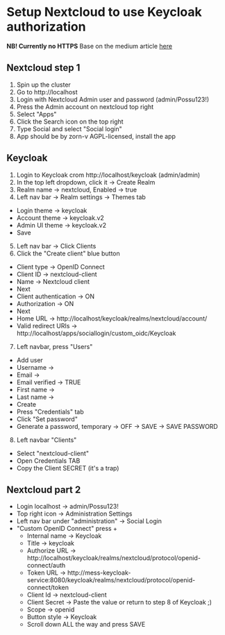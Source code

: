 # Setup Nextcloud to use Keycloak authorization

**NB! Currently no HTTPS**
Base on the medium article [here](https://medium.com/@laurent.roffe_24715/keycloak-integrated-with-nextcloud-in-a-kubernetes-cluster-f6d5c5f25fb0)

## Nextcloud step 1

1. Spin up the cluster
2. Go to http://localhost
3. Login with Nextcloud Admin user and password (admin/Possu123!)
4. Press the Admin account on nextcloud top right
5. Select "Apps"
6. Click the Search icon on the top right
7. Type Social and select "Social login"
8. App should be by zorn-v AGPL-licensed, install the app

## Keycloak

1. Login to Keycloak crom http://localhost/keycloak (admin/admin)
2. In the top left dropdown, click it -> Create Realm
3. Realm name -> nextcloud, Enabled -> true
4. Left nav bar -> Realm settings -> Themes tab

- Login theme -> keycloak
- Account theme -> keycloak.v2
- Admin UI theme -> keycloak.v2
- Save

5. Left nav bar -> Click Clients
6. Click the "Create client" blue button

- Client type -> OpenID Connect
- Client ID -> nextcloud-client
- Name -> Nextcloud client
- Next
- Client authentication -> ON
- Authorization -> ON
- Next
- Home URL -> http://localhost/keycloak/realms/nextcloud/account/
- Valid redirect URIs -> http://localhost/apps/sociallogin/custom_oidc/Keycloak

7. Left navbar, press "Users"

- Add user
- Username -> <choose username>
- Email -> <choose email>
- Email verified -> TRUE
- First name -> <choose firstName>
- Last name -> <choose lastName>
- Create
- Press "Credentials" tab
- Click "Set password"
- Generate a password, temporary -> OFF -> SAVE -> SAVE PASSWORD

8. Left navbar "Clients"

- Select "nextcloud-client"
- Open Credentials TAB
- Copy the Client SECRET (it's a trap)

## Nextcloud part 2

- Login localhost -> admin/Possu123!
- Top right icon -> Administration Settings
- Left nav bar under "administration" -> Social Login
- "Custom OpenID Connect" press +
  - Internal name -> Keycloak
  - Title -> keycloak
  - Authorize URL -> http://localhost/keycloak/realms/nextcloud/protocol/openid-connect/auth
  - Token URL -> http://mess-keycloak-service:8080/keycloak/realms/nextcloud/protocol/openid-connect/token
  - Client Id -> nextcloud-client
  - Client Secret -> Paste the value or return to step 8 of Keycloak ;)
  - Scope -> openid
  - Button style -> Keycloak
  - Scroll down ALL the way and press SAVE
